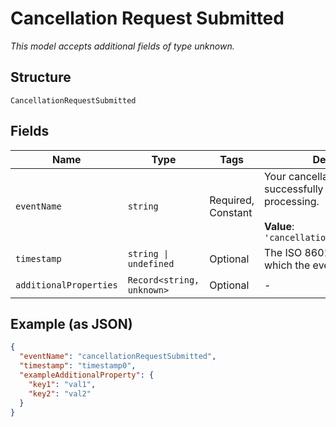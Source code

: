 
# Cancellation Request Submitted

*This model accepts additional fields of type unknown.*

## Structure

`CancellationRequestSubmitted`

## Fields

| Name | Type | Tags | Description |
|  --- | --- | --- | --- |
| `eventName` | `string` | Required, Constant | Your cancellation request was successfully sent for processing.<br><br>**Value**: `'cancellationRequestSubmitted'` |
| `timestamp` | `string \| undefined` | Optional | The ISO 8601 date-time at which the event was created. |
| `additionalProperties` | `Record<string, unknown>` | Optional | - |

## Example (as JSON)

```json
{
  "eventName": "cancellationRequestSubmitted",
  "timestamp": "timestamp0",
  "exampleAdditionalProperty": {
    "key1": "val1",
    "key2": "val2"
  }
}
```

